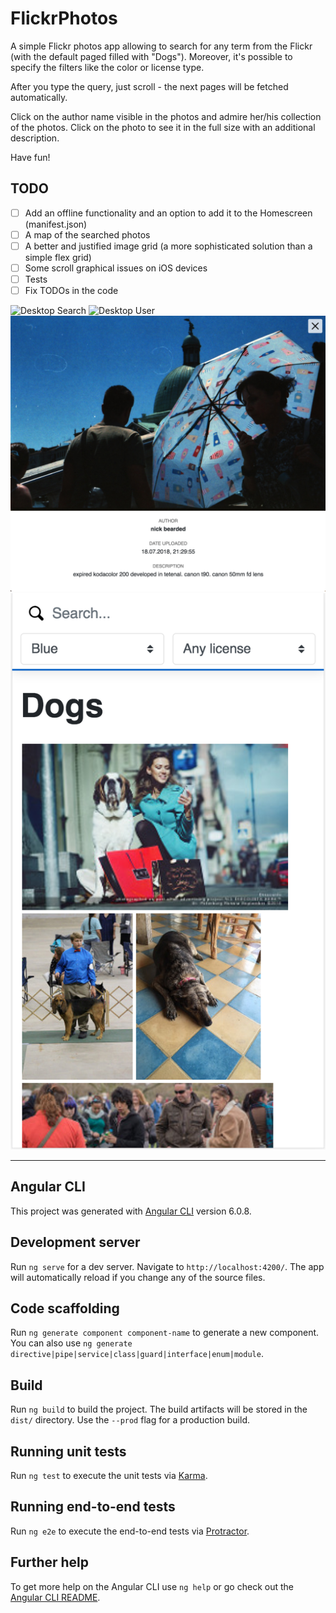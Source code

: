 # FlickrPhotos

A simple Flickr photos app allowing to search for any term from the Flickr (with the default paged filled with "Dogs").
Moreover, it's possible to specify the filters like the color or license type.

After you type the query, just scroll - the next pages will be fetched automatically.

Click on the author name visible in the photos and admire her/his collection of the photos.
Click on the photo to see it in the full size with an additional description.

Have fun!

## TODO

- [ ] Add an offline functionality and an option to add it to the Homescreen (manifest.json)
- [ ] A map of the searched photos
- [ ] A better and justified image grid (a more sophisticated solution than a simple flex grid)
- [ ] Some scroll graphical issues on iOS devices
- [ ] Tests
- [ ] Fix TODOs in the code

![Desktop Search](https://github.com/SebastianCrow/flickr-photos/blob/master/example/media/Desktop%20-%20Search.png)
![Desktop User](https://github.com/SebastianCrow/flickr-photos/blob/master/example/media/Desktop%20-%20User.png)
![Desktop Details](https://github.com/SebastianCrow/flickr-photos/blob/master/example/media/Desktop%20-%20Details.png)
![Desktop Mobile](https://github.com/SebastianCrow/flickr-photos/blob/master/example/media/Mobile.png)

---------------------------------------------------------------------------------------------------------

## Angular CLI

This project was generated with [Angular CLI](https://github.com/angular/angular-cli) version 6.0.8.

## Development server

Run `ng serve` for a dev server. Navigate to `http://localhost:4200/`. The app will automatically reload if you change any of the source files.

## Code scaffolding

Run `ng generate component component-name` to generate a new component. You can also use `ng generate directive|pipe|service|class|guard|interface|enum|module`.

## Build

Run `ng build` to build the project. The build artifacts will be stored in the `dist/` directory. Use the `--prod` flag for a production build.

## Running unit tests

Run `ng test` to execute the unit tests via [Karma](https://karma-runner.github.io).

## Running end-to-end tests

Run `ng e2e` to execute the end-to-end tests via [Protractor](http://www.protractortest.org/).

## Further help

To get more help on the Angular CLI use `ng help` or go check out the [Angular CLI README](https://github.com/angular/angular-cli/blob/master/README.md).
